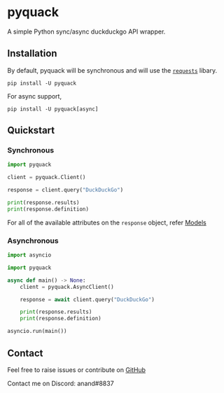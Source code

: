 # pyquack

A simple Python sync/async duckduckgo API wrapper.

## Installation

By default, pyquack will be synchronous and will use the [`requests`](https://requests.readthedocs.io) libary.
```
pip install -U pyquack
```

For async support,
```
pip install -U pyquack[async]
```
## Quickstart

### Synchronous
```py
import pyquack

client = pyquack.Client()

response = client.query("DuckDuckGo")

print(response.results)
print(response.definition)
```

For all of the available attributes on the `response` object, refer [Models](models.md#QueryResult)


### Asynchronous
```py
import asyncio

import pyquack

async def main() -> None:
    client = pyquack.AsyncClient()

    response = await client.query("DuckDuckGo")

    print(response.results)
    print(response.definition)

asyncio.run(main())
```

## Contact
Feel free to raise issues or contribute on [GitHub](https://github.com/anand2312/pyquack)

Contact me on Discord: anand#8837
